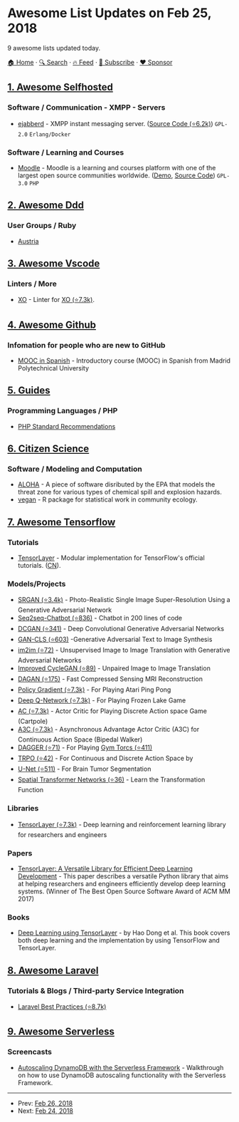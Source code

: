# Awesome List Updates on Feb 25, 2018

9 awesome lists updated today.

[🏠 Home](/README.md) · [🔍 Search](https://www.trackawesomelist.com/search/) · [🔥 Feed](https://www.trackawesomelist.com/rss.xml) · [📮 Subscribe](https://trackawesomelist.us17.list-manage.com/subscribe?u=d2f0117aa829c83a63ec63c2f&id=36a103854c) · [❤️  Sponsor](https://github.com/sponsors/theowenyoung)



## [1. Awesome Selfhosted](/content/awesome-selfhosted/awesome-selfhosted/README.md)

### Software / Communication - XMPP - Servers

*   [ejabberd](https://www.ejabberd.im/) - XMPP instant messaging server. ([Source Code (⭐6.2k)](https://github.com/processone/ejabberd)) `GPL-2.0` `Erlang/Docker`

### Software / Learning and Courses

*   [Moodle](https://moodle.org/) - Moodle is a learning and courses platform with one of the largest open source communities worldwide. ([Demo](https://moodle.org/demo/), [Source Code](https://git.moodle.org/gw)) `GPL-3.0` `PHP`

## [2. Awesome Ddd](/content/heynickc/awesome-ddd/README.md)

### User Groups / Ruby

*   [Austria](https://www.meetup.com/ddd-vienna/)

## [3. Awesome Vscode](/content/viatsko/awesome-vscode/README.md)

### Linters / More

*   [XO](https://marketplace.visualstudio.com/items?itemName=samverschueren.linter-xo) - Linter for [XO (⭐7.3k)](https://github.com/xojs/xo).

## [4. Awesome Github](/content/phillipadsmith/awesome-github/README.md)

### Infomation for people who are new to GitHub

*   [MOOC in Spanish](https://miriadax.net/web/gitmooc) - Introductory course (MOOC) in Spanish from Madrid Polytechnical University

## [5. Guides](/content/NARKOZ/guides/README.md)

### Programming Languages / PHP

*   [PHP Standard Recommendations](https://www.php-fig.org/psr/)

## [6. Citizen Science](/content/dylanrees/citizen-science/README.md)

### Software / Modeling and Computation

*   [ALOHA](https://www.epa.gov/cameo/aloha-software) - A piece of software disributed by the EPA that models the threat zone for various types of chemical spill and explosion hazards.
*   [vegan](http://vegan.r-forge.r-project.org/) - R package for statistical work in community ecology.

## [7. Awesome Tensorflow](/content/jtoy/awesome-tensorflow/README.md)

### Tutorials

*   [TensorLayer](http://tensorlayer.readthedocs.io/en/latest/user/tutorial.html) - Modular implementation for TensorFlow's official tutorials. ([CN](https://tensorlayercn.readthedocs.io/zh/latest/user/tutorial.html)).

### Models/Projects

*   [SRGAN (⭐3.4k)](https://github.com/tensorlayer/srgan) - Photo-Realistic Single Image Super-Resolution Using a Generative Adversarial Network
*   [Seq2seq-Chatbot (⭐836)](https://github.com/tensorlayer/seq2seq-chatbot) - Chatbot in 200 lines of code
*   [DCGAN (⭐341)](https://github.com/tensorlayer/dcgan) - Deep Convolutional Generative Adversarial Networks
*   [GAN-CLS (⭐603)](https://github.com/zsdonghao/text-to-image) -Generative Adversarial Text to Image Synthesis
*   [im2im (⭐72)](https://github.com/zsdonghao/Unsup-Im2Im) - Unsupervised Image to Image Translation with Generative Adversarial Networks
*   [Improved CycleGAN (⭐89)](https://github.com/luoxier/CycleGAN_Tensorlayer) - Unpaired Image to Image Translation
*   [DAGAN (⭐175)](https://github.com/nebulaV/DAGAN) - Fast Compressed Sensing MRI Reconstruction
*   [Policy Gradient (⭐7.3k)](https://github.com/zsdonghao/tensorlayer/blob/master/example/tutorial_atari_pong.py) - For Playing Atari Ping Pong
*   [Deep Q-Network (⭐7.3k)](https://github.com/zsdonghao/tensorlayer/blob/master/example/tutorial_frozenlake_dqn.py) - For Playing Frozen Lake Game
*   [AC (⭐7.3k)](https://github.com/zsdonghao/tensorlayer/blob/master/example/tutorial_cartpole_ac.py) - Actor Critic for Playing Discrete Action space Game (Cartpole)
*   [A3C (⭐7.3k)](https://github.com/zsdonghao/tensorlayer/blob/master/example/tutorial_bipedalwalker_a3c_continuous_action.py) - Asynchronous Advantage Actor Critic (A3C) for Continuous Action Space (Bipedal Walker)
*   [DAGGER (⭐71)](https://github.com/zsdonghao/Imitation-Learning-Dagger-Torcs) - For Playing [Gym Torcs (⭐411)](https://github.com/ugo-nama-kun/gym_torcs)
*   [TRPO (⭐42)](https://github.com/jjkke88/RL_toolbox) - For Continuous and Discrete Action Space by
*   [U-Net (⭐511)](https://github.com/zsdonghao/u-net-brain-tumor) - For Brain Tumor Segmentation
*   [Spatial Transformer Networks (⭐36)](https://github.com/zsdonghao/Spatial-Transformer-Nets) - Learn the Transformation Function

### Libraries

*   [TensorLayer (⭐7.3k)](https://github.com/tensorlayer/tensorlayer) - Deep learning and reinforcement learning library for researchers and engineers

### Papers

*   [TensorLayer: A Versatile Library for Efficient Deep Learning Development](https://arxiv.org/abs/1707.08551) - This paper describes a versatile Python library that aims at helping researchers and engineers efficiently develop deep learning systems. (Winner of The Best Open Source Software Award of ACM MM 2017)

### Books

*   [Deep Learning using TensorLayer](http://www.broadview.com.cn/book/5059) - by Hao Dong et al. This book covers both deep learning and the implementation by using TensorFlow and TensorLayer.

## [8. Awesome Laravel](/content/chiraggude/awesome-laravel/README.md)

### Tutorials & Blogs / Third-party Service Integration

*   [Laravel Best Practices (⭐8.7k)](https://github.com/alexeymezenin/laravel-best-practices)

## [9. Awesome Serverless](/content/pmuens/awesome-serverless/README.md)

### Screencasts

*   [Autoscaling DynamoDB with the Serverless Framework](https://www.youtube.com/watch?v=HVQVEjNpMeQ) - Walkthrough on how to use DynamoDB autoscaling functionality with the Serverless Framework.

---

- Prev: [Feb 26, 2018](/content/2018/02/26/README.md)
- Next: [Feb 24, 2018](/content/2018/02/24/README.md)